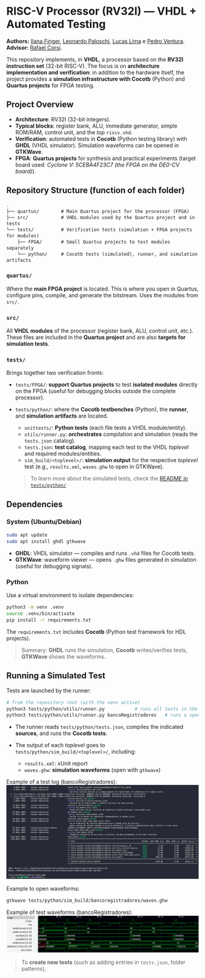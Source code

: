 # RISC-V Processor (RV32I) — VHDL + Automated Testing

**Authors:** [Ilana Finger](https://github.com/ilacftemp), [Leonardo Paloschi](), [Lucas Lima](https://github.com/lucasouzamil) e [Pedro Ventura](https://github.com/pedropcventura).
**Advisor:** [Rafael Corsi](https://github.com/rafaelcorsi).

This repository implements, in **VHDL**, a processor based on the **RV32I instruction set** (32-bit RISC-V).
The focus is on **architecture implementation and verification**: in addition to the hardware itself, the project provides a **simulation infrastructure with Cocotb** (Python) and **Quartus projects** for FPGA testing.

## Project Overview

* **Architecture**: RV32I (32-bit integers).
* **Typical blocks**: register bank, ALU, immediate generator, simple ROM/RAM, control unit, and the *top* `riscv.vhd`.
* **Verification**: automated tests in **Cocotb** (Python testing library) with **GHDL** (VHDL simulator). Simulation waveforms can be opened in **GTKWave**.
* **FPGA**: **Quartus projects** for synthesis and practical experiments (target board used: *Cyclone V: 5CEBA4F23C7 (the FPGA on the DE0-CV board)*).


## Repository Structure (function of each folder)

```
.
├── quartus/        # Main Quartus project for the processor (FPGA)
├── src/            # VHDL modules used by the Quartus project and in tests
└── tests/          # Verification tests (simulation + FPGA projects for modules)
    ├── FPGA/       # Small Quartus projects to test modules separately
    └── python/     # Cocotb tests (simulated), runner, and simulation artifacts
```

### `quartus/`

Where the **main FPGA project** is located. This is where you open in Quartus, configure pins, compile, and generate the bitstream. Uses the modules from `src/`.

### `src/`

All **VHDL modules** of the processor (register bank, ALU, control unit, etc.).
These files are included in the **Quartus project** and are also **targets for simulation tests**.

### `tests/`

Brings together two verification fronts:

* `tests/FPGA/`: **support Quartus projects** to test **isolated modules** directly on the FPGA (useful for debugging blocks outside the complete processor).
* `tests/python/`: where the **Cocotb testbenches** (Python), the **runner**, and **simulation artifacts** are located.

  * `unittests/`: **Python tests** (each file tests a VHDL module/entity).
  * `utils/runner.py`: **orchestrates** compilation and simulation (reads the `tests.json` catalog).
  * `tests.json`: **test catalog**, mapping each test to the VHDL *toplevel* and required modules/entities.
  * `sim_build/<toplevel>/`: **simulation output** for the respective *toplevel* test (e.g., `results.xml`, `waves.ghw` to open in GTKWave).

  > To learn more about the simulated tests, check the [README in `tests/python/`](tests/python/README.md)

## Dependencies

### System (Ubuntu/Debian)

```bash
sudo apt update
sudo apt install ghdl gtkwave
```

* **GHDL**: VHDL simulator — compiles and runs `.vhd` files for Cocotb tests.
* **GTKWave**: waveform viewer — opens `.ghw` files generated in simulation (useful for debugging signals).

### Python

Use a virtual environment to isolate dependencies:

```bash
python3 -m venv .venv
source .venv/bin/activate
pip install -r requirements.txt
```

The `requirements.txt` includes **Cocotb** (Python test framework for HDL projects).

> Summary: **GHDL** runs the simulation, **Cocotb** writes/verifies tests, **GTKWave** shows the waveforms.


## Running a Simulated Test

Tests are launched by the runner:

```bash
# from the repository root (with the venv active)
python3 tests/python/utils/runner.py           # runs all tests in the catalog
python3 tests/python/utils/runner.py bancoRegistradores   # runs a specific test
```

* The runner reads `tests/python/tests.json`, compiles the indicated **sources**, and runs the **Cocotb tests**.
* The output of each *toplevel* goes to `tests/python/sim_build/<toplevel>/`, including:

  * `results.xml`: xUnit report
  * `waves.ghw`: **simulation waveforms** (open with `gtkwave`)

Example of a test log (bancoRegistradores):
![Test log example](docs/exemplo_log_teste.png)

Example to open waveforms:

```bash
gtkwave tests/python/sim_build/bancoregistradores/waves.ghw
```

Example of test waveforms (bancoRegistradores):
![Test waveforms example](docs/todos_testes.png)

> To **create new tests** (such as adding entries in `tests.json`, folder patterns),